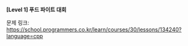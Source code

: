 **[Level 1] 푸드 파이트 대회**

문제 링크: https://school.programmers.co.kr/learn/courses/30/lessons/134240?language=cpp
